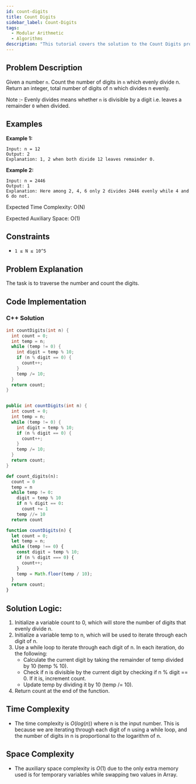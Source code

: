 ```yaml
---
id: count-digits
title: Count Digits
sidebar_label: Count-Digits
tags:
  - Modular Arithmetic
  - Algorithms
description: "This tutorial covers the solution to the Count Digits problem from the GeeksforGeeks."
---
```

## Problem Description

Given a number `n`. Count the number of digits in `n` which evenly divide n. Return an integer, total number of digits of n which divides n evenly.

Note :- Evenly divides means whether `n` is divisible by a digit i.e. leaves a remainder `0` when divided.

## Examples

**Example 1:**

```
Input: n = 12
Output: 2
Explanation: 1, 2 when both divide 12 leaves remainder 0.
```

**Example 2:**

```
Input: n = 2446
Output: 1
Explanation: Here among 2, 4, 6 only 2 divides 2446 evenly while 4 and 6 do not.
```


Expected Time Complexity: O(N)

Expected Auxiliary Space: O(1)

## Constraints

* `1 ≤ N ≤ 10^5`

## Problem Explanation

The task is to traverse the number and count the digits.

## Code Implementation

### C++ Solution

```cpp
int countDigits(int n) {
  int count = 0;
  int temp = n;
  while (temp != 0) {
    int digit = temp % 10;
    if (n % digit == 0) {
      count++;
    }
    temp /= 10;
  }
  return count;
}


```

```java

public int countDigits(int n) {
  int count = 0;
  int temp = n;
  while (temp != 0) {
    int digit = temp % 10;
    if (n % digit == 0) {
      count++;
    }
    temp /= 10;
  }
  return count;
}


```

```python
def count_digits(n):
  count = 0
  temp = n
  while temp != 0:
    digit = temp % 10
    if n % digit == 0:
      count += 1
    temp //= 10
  return count

```

```javascript
function countDigits(n) {
  let count = 0;
  let temp = n;
  while (temp !== 0) {
    const digit = temp % 10;
    if (n % digit === 0) {
      count++;
    }
    temp = Math.floor(temp / 10);
  }
  return count;
}


```

## Solution Logic:
1. Initialize a variable count to 0, which will store the number of digits that evenly divide n.
2. Initialize a variable temp to n, which will be used to iterate through each digit of n.
3. Use a while loop to iterate through each digit of n. In each iteration, do the following:
    - Calculate the current digit by taking the remainder of temp divided by 10 (temp % 10).
    - Check if n is divisible by the current digit by checking if n % digit == 0. If it is, increment count.
    - Update temp by dividing it by 10 (temp /= 10).
4. Return count at the end of the function.



## Time Complexity

* The time complexity is $O(log(n))$ where n is the input number. This is because we are iterating through each digit of n using a while loop, and the number of digits in n is proportional to the logarithm of n.


## Space Complexity

* The auxiliary space complexity is $O(1)$ due to the only extra memory used is for temporary variables while swapping two values in Array.